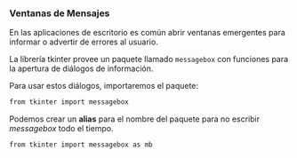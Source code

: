 ### Ventanas de Mensajes

En las aplicaciones de escritorio es común abrir ventanas emergentes para informar o advertir de errores al usuario.

La librería tkinter provee un paquete llamado `messagebox` con funciones para la apertura de diálogos de información.

Para usar estos diálogos, importaremos el paquete:

```bash  
from tkinter import messagebox
```  

Podemos crear un **alias** para el nombre del paquete para no escribir *messagebox* todo el tiempo.

```bash  
from tkinter import messagebox as mb
```  